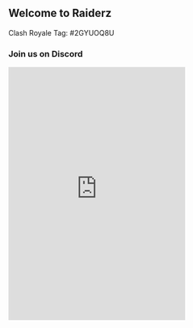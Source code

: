## Welcome to Raiderz 

Clash Royale Tag: #2GYUOQ8U

### Join us on Discord 

<iframe src="https://discordapp.com/widget?id=281851552707117056&theme=dark" width="350" height="500" allowtransparency="true" frameborder="0"></iframe>

